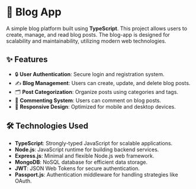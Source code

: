 # 📘 Blog App

A simple blog platform built using **TypeScript**. This project allows users to create, manage, and read blog posts. The blog-app is designed for scalability and maintainability, utilizing modern web technologies.

## ✨ Features

- 🔒 **User Authentication**: Secure login and registration system.
- ✍️ **Blog Management**: Users can create, update, and delete blog posts.
- 🗂️ **Post Categorization**: Organize posts using categories and tags.
- 💬 **Commenting System**: Users can comment on blog posts.
- 📱 **Responsive Design**: Optimized for mobile and desktop devices.

## 🛠️ Technologies Used

- **TypeScript**: Strongly-typed JavaScript for scalable applications.
- **Node.js**: JavaScript runtime for building backend services.
- **Express.js**: Minimal and flexible Node.js web framework.
- **MongoDB**: NoSQL database for efficient data storage.
- **JWT**: JSON Web Tokens for secure authentication.
- **Passport.js**: Authentication middleware for handling strategies like OAuth.

